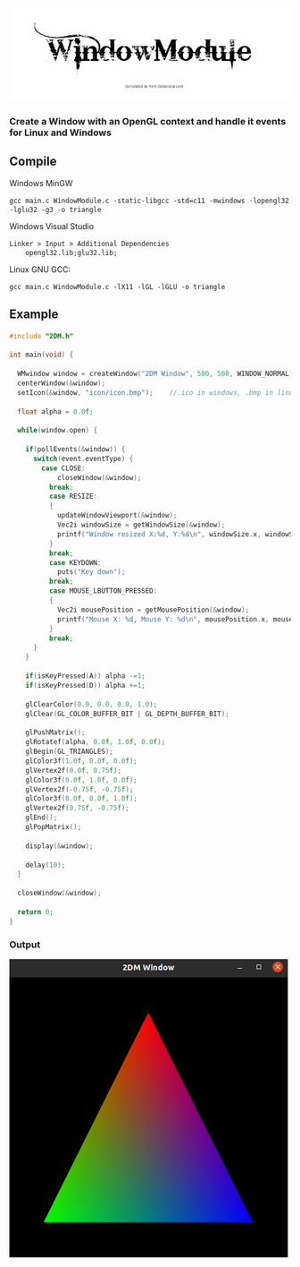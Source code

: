 ![alt text](https://github.com/MorcilloSanz/WindowModule/blob/main/img/WindowModule.png)
### Create a Window with an OpenGL context and handle it events for Linux and Windows

## Compile
Windows MinGW
```
gcc main.c WindowModule.c -static-libgcc -std=c11 -mwindows -lopengl32 -lglu32 -g3 -o triangle
```
Windows Visual Studio
```
Linker > Input > Additional Dependencies
	opengl32.lib;glu32.lib;
```
Linux GNU GCC:
```
gcc main.c WindowModule.c -lX11 -lGL -lGLU -o triangle
```

## Example
```cpp
#include "2DM.h"

int main(void) {

  WMwindow window = createWindow("2DM Window", 500, 500, WINDOW_NORMAL);
  centerWindow(&window);
  setIcon(&window, "icon/icon.bmp");	//.ico in windows, .bmp in linux

  float alpha = 0.0f;

  while(window.open) {

    if(pollEvents(&window)) {
      switch(event.eventType) {
        case CLOSE:
	        closeWindow(&window);
	      break;
	      case RESIZE:
	      {
	        updateWindowViewport(&window);
	        Vec2i windowSize = getWindowSize(&window);
	        printf("Window resized X:%d, Y:%d\n", windowSize.x, windowSize.y);
	      }
	      break;
	      case KEYDOWN:
	        puts("Key down");
	      break;
	      case MOUSE_LBUTTON_PRESSED:
	      {
	        Vec2i mousePosition = getMousePosition(&window);
	        printf("Mouse X: %d, Mouse Y: %d\n", mousePosition.x, mousePosition.y);
	      }
	      break;
      }
    }

    if(isKeyPressed(A)) alpha -=1;
    if(isKeyPressed(D)) alpha +=1;

    glClearColor(0.0, 0.0, 0.0, 1.0);
    glClear(GL_COLOR_BUFFER_BIT | GL_DEPTH_BUFFER_BIT);

    glPushMatrix();
    glRotatef(alpha, 0.0f, 1.0f, 0.0f);
    glBegin(GL_TRIANGLES);
    glColor3f(1.0f, 0.0f, 0.0f);
    glVertex2f(0.0f, 0.75f);
    glColor3f(0.0f, 1.0f, 0.0f);
    glVertex2f(-0.75f, -0.75f);
    glColor3f(0.0f, 0.0f, 1.0f);
    glVertex2f(0.75f, -0.75f);
    glEnd();
    glPopMatrix();

    display(&window);

    delay(10);
  }
  
  closeWindow(&window);

  return 0;
}
```
### Output
![alt text](https://github.com/MorcilloSanz/WindowModule/blob/main/img/triangle.png)
